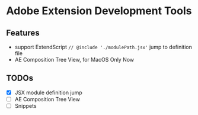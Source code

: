# Adobe Extension Development Tools

## Features

- support ExtendScript `// @include './modulePath.jsx'` jump to definition file
- AE Composition Tree View, for MacOS Only Now

## TODOs

- [x] JSX module definition jump
- [ ] AE Composition Tree View
- [ ] Snippets

